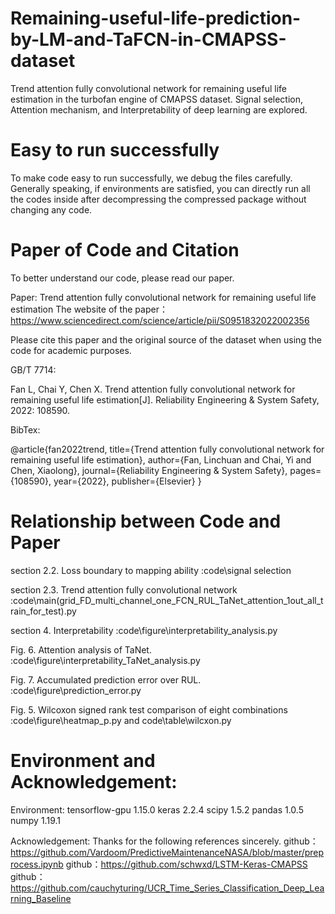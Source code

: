 # Remaining-useful-life-prediction-by-LM-and-TaFCN-in-CMAPSS-dataset
Trend attention fully convolutional network for remaining useful life estimation in the turbofan engine of CMAPSS dataset. Signal selection, Attention mechanism, and Interpretability of deep learning are explored.

# Easy to run successfully
To make code easy to run successfully, we debug the files carefully. Generally speaking, if environments are satisfied, you can directly run all the codes inside after decompressing the compressed package without changing any code.

# Paper of Code and Citation
To better understand our code, please read our paper.

Paper: Trend attention fully convolutional network for remaining useful life estimation
The website of the paper：https://www.sciencedirect.com/science/article/pii/S0951832022002356 

Please cite this paper and the original source of the dataset when using the code for academic purposes.

GB/T 7714: 

Fan L, Chai Y, Chen X. Trend attention fully convolutional network for remaining useful life estimation[J]. Reliability Engineering & System Safety, 2022: 108590.

BibTex:

@article{fan2022trend,
  title={Trend attention fully convolutional network for remaining useful life estimation},
  author={Fan, Linchuan and Chai, Yi and Chen, Xiaolong},
  journal={Reliability Engineering \& System Safety},
  pages={108590},
  year={2022},
  publisher={Elsevier}
}


# Relationship between Code and Paper

 section 2.2. Loss boundary to mapping ability
 :code\signal selection   

 section 2.3. Trend attention fully convolutional network
 :code\main(grid_FD_multi_channel_one_FCN_RUL_TaNet_attention_1out_all_train_for_test).py

 section  4. Interpretability
 :code\figure\interpretability_analysis.py

 Fig. 6. Attention analysis of TaNet.
 :code\figure\interpretability_TaNet_analysis.py

 Fig. 7. Accumulated prediction error over RUL.
 :code\figure\prediction_error.py

 Fig. 5. Wilcoxon signed rank test comparison of eight combinations
 :code\figure\heatmap_p.py   and   code\table\wilcxon.py


# Environment and Acknowledgement:

Environment:
tensorflow-gpu            1.15.0
keras                     2.2.4
scipy                     1.5.2
pandas                    1.0.5
numpy                     1.19.1


Acknowledgement: 
   Thanks for the following references sincerely.
   github：https://github.com/Vardoom/PredictiveMaintenanceNASA/blob/master/preprocess.ipynb
   github：https://github.com/schwxd/LSTM-Keras-CMAPSS
   github：https://github.com/cauchyturing/UCR_Time_Series_Classification_Deep_Learning_Baseline
